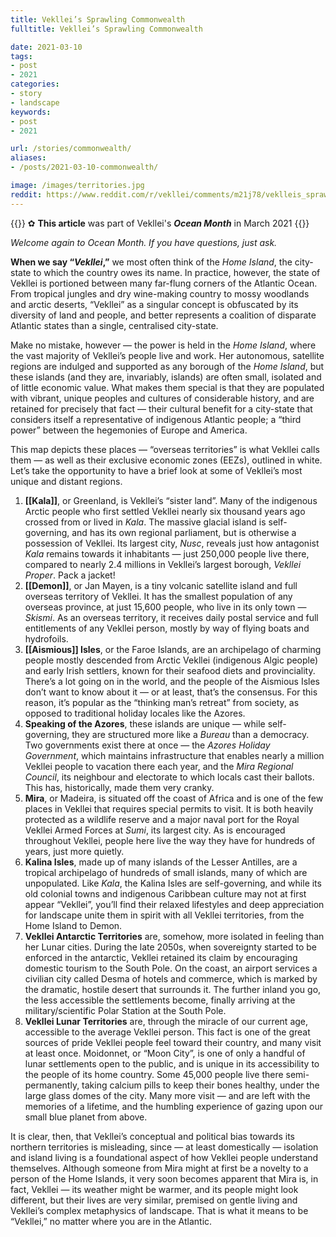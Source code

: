 ```yaml
---
title: Vekllei’s Sprawling Commonwealth
fulltitle: Vekllei’s Sprawling Commonwealth

date: 2021-03-10
tags:
- post
- 2021
categories:
- story
- landscape
keywords:
- post
- 2021

url: /stories/commonwealth/
aliases:
- /posts/2021-03-10-commonwealth/

image: /images/territories.jpg
reddit: https://www.reddit.com/r/vekllei/comments/m21j78/veklleis_sprawling_commonwealth/
---
```

{{<note>}}
✿ **This article** was part of Vekllei's ***Ocean Month*** in March 2021
{{</note>}}

*Welcome again to Ocean Month. If you have questions, just ask.*

**When we say “*****Vekllei*****,”** we most often think of the *Home Island*, the city-state to which the country owes its name. In practice, however, the state of Vekllei is portioned between many far-flung corners of the Atlantic Ocean. From tropical jungles and dry wine-making country to mossy woodlands and arctic deserts, “Vekllei” as a singular concept is obfuscated by its diversity of land and people, and better represents a coalition of disparate Atlantic states than a single, centralised city-state.

Make no mistake, however — the power is held in the *Home Island*, where the vast majority of Vekllei’s people live and work. Her autonomous, satellite regions are indulged and supported as any borough of the *Home Island*, but these islands (and they are, invariably, islands) are often small, isolated and of little economic value. What makes them special is that they are populated with vibrant, unique peoples and cultures of considerable history, and are retained for precisely that fact — their cultural benefit for a city-state that considers itself a representative of indigenous Atlantic people; a “third power” between the hegemonies of Europe and America.

This map depicts these places — “overseas territories” is what Vekllei calls them — as well as their exclusive economic zones (EEZs), outlined in white. Let’s take the opportunity to have a brief look at some of Vekllei’s most unique and distant regions.

1. **[[Kala]]**, or Greenland, is Vekllei’s “sister land”. Many of the indigenous Arctic people who first settled Vekllei nearly six thousand years ago crossed from or lived in *Kala*. The massive glacial island is self-governing, and has its own regional parliament, but is otherwise a possession of Vekllei. Its largest city, *Nusc*, reveals just how antagonist *Kala* remains towards it inhabitants — just 250,000 people live there, compared to nearly 2.4 millions in Vekllei’s largest borough, *Vekllei Proper*. Pack a jacket!
2. **[[Demon]]**, or Jan Mayen, is a tiny volcanic satellite island and full overseas territory of Vekllei. It has the smallest population of any overseas province, at just 15,600 people, who live in its only town — *Skismi*. As an overseas territory, it receives daily postal service and full entitlements of any Vekllei person, mostly by way of flying boats and hydrofoils.
3. **[[Aismious]] Isles**, or the Faroe Islands, are an archipelago of charming people mostly descended from Arctic Vekllei (indigenous Algic people) and early Irish settlers, known for their seafood diets and provinciality. There’s a lot going on in the world, and the people of the Aismious Isles don’t want to know about it — or at least, that’s the consensus. For this reason, it’s popular as the “thinking man’s retreat” from society, as opposed to traditional holiday locales like the Azores.
4. **Speaking of the Azores**, these islands are unique — while self-governing, they are structured more like a *Bureau* than a democracy. Two governments exist there at once — the *Azores Holiday Government*, which maintains infrastructure that enables nearly a million Vekllei people to vacation there each year, and the *Mira Regional Council*, its neighbour and electorate to which locals cast their ballots. This has, historically, made them very cranky.
5. **Mira**, or Madeira, is situated off the coast of Africa and is one of the few places in Vekllei that requires special permits to visit. It is both heavily protected as a wildlife reserve and a major naval port for the Royal Vekllei Armed Forces at *Sumi*, its largest city. As is encouraged throughout Vekllei, people here live the way they have for hundreds of years, just more quietly.
6. **Kalina Isles**, made up of many islands of the Lesser Antilles, are a tropical archipelago of hundreds of small islands, many of which are unpopulated. Like *Kala*, the Kalina Isles are self-governing, and while its old colonial towns and indigenous Caribbean culture may not at first appear “Vekllei”, you’ll find their relaxed lifestyles and deep appreciation for landscape unite them in spirit with all Vekllei territories, from the Home Island to Demon.
7. **Vekllei Antarctic Territories** are, somehow, more isolated in feeling than her Lunar cities. During the late 2050s, when sovereignty started to be enforced in the antarctic, Vekllei retained its claim by encouraging domestic tourism to the South Pole. On the coast, an airport services a civilian city called Desma of hotels and commerce, which is marked by the dramatic, hostile desert that surrounds it. The further inland you go, the less accessible the settlements become, finally arriving at the military/scientific Polar Station at the South Pole.
8. **Vekllei Lunar Territories** are, through the miracle of our current age, accessible to the average Vekllei person. This fact is one of the great sources of pride Vekllei people feel toward their country, and many visit at least once. Moidonnet, or “Moon City”, is one of only a handful of lunar settlements open to the public, and is unique in its accessibility to the people of its home country. Some 45,000 people live there semi-permanently, taking calcium pills to keep their bones healthy, under the large glass domes of the city. Many more visit — and are left with the memories of a lifetime, and the humbling experience of gazing upon our small blue planet from above.

It is clear, then, that Vekllei’s conceptual and political bias towards its northern territories is misleading, since — at least domestically — isolation and island living is a foundational aspect of how Vekllei people understand themselves. Although someone from Mira might at first be a novelty to a person of the Home Islands, it very soon becomes apparent that Mira is, in fact, Vekllei — its weather might be warmer, and its people might look different, but their lives are very similar, premised on gentle living and Vekllei’s complex metaphysics of landscape. That is what it means to be “Vekllei,” no matter where you are in the Atlantic.
